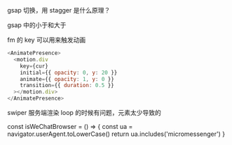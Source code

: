 gsap 切换，用 stagger 是什么原理？

gsap 中的小于和大于

fm 的 key 可以用来触发动画

```js
<AnimatePresence>
  <motion.div
    key={cur}
    initial={{ opacity: 0, y: 20 }}
    animate={{ opacity: 1, y: 0 }}
    transition={{ duration: 0.5 }}
  ></motion.div>
</AnimatePresence>
```

swiper 服务端渲染 loop 的时候有问题，元素太少导致的

const isWeChatBrowser = () => {
const ua = navigator.userAgent.toLowerCase()
return ua.includes('micromessenger')
}
